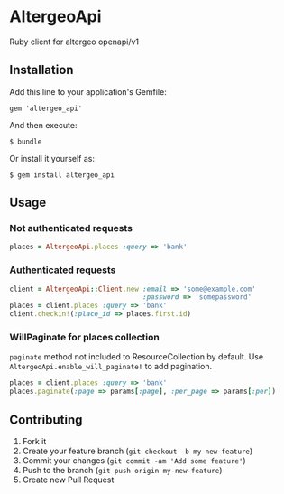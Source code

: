 # AltergeoApi

Ruby client for altergeo openapi/v1

## Installation

Add this line to your application's Gemfile:

    gem 'altergeo_api'

And then execute:

    $ bundle

Or install it yourself as:

    $ gem install altergeo_api

## Usage

### Not authenticated requests

```ruby
places = AltergeoApi.places :query => 'bank'
```

### Authenticated requests
```ruby
client = AltergeoApi::Client.new :email => 'some@example.com'
                                 :password => 'somepassword'
places = client.places :query => 'bank'
client.checkin!(:place_id => places.first.id)
```

### WillPaginate for places collection

```paginate``` method not included to ResourceCollection by default.
Use ```AltergeoApi.enable_will_paginate!``` to add pagination.

```ruby
places = client.places :query => 'bank'
places.paginate(:page => params[:page], :per_page => params[:per])
```
## Contributing

1. Fork it
2. Create your feature branch (`git checkout -b my-new-feature`)
3. Commit your changes (`git commit -am 'Add some feature'`)
4. Push to the branch (`git push origin my-new-feature`)
5. Create new Pull Request
